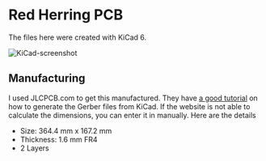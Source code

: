 # Red Herring PCB
The files here were created with KiCad 6.

![KiCad-screenshot](https://user-images.githubusercontent.com/684408/201469158-e54ea1e1-a22e-4f68-9f7c-ca676adc098e.png)

## Manufacturing
I used JLCPCB.com to get this manufactured.  They have [a good tutorial](https://support.jlcpcb.com/article/149-how-to-generate-gerber-and-drill-files-in-kicad) on how to generate the Gerber files from KiCad. If the website is not able to calculate the dimensions, you can enter it in manually.  Here are the details

- Size: 364.4 mm x 167.2 mm
- Thickness: 1.6 mm FR4
- 2 Layers
